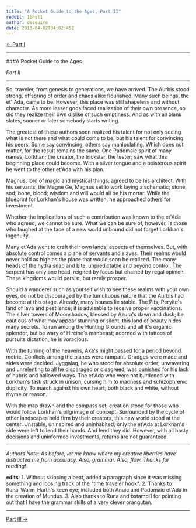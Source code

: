 ```yaml
---
title: "A Pocket Guide to the Ages, Part II"
reddit: 1bhst1
author: desquire
date: 2013-04-02T04:02:45Z
---
```


[&lt;- Part I](http://www.reddit.com/r/teslore/comments/1be4e3/a_pocket_guide_to_the_ages_part_i/)
___
###A Pocket Guide to the Ages

*Part II*
____
So, traveler, from genesis to generations, we have arrived. The Aurbis stood strong, offspring of order and chaos alike flourished. Many such beings, the et' Ada, came to be. However, this place was still shapeless and without character. As more lesser gods faced realization of their own presence, so did they realize their own dislike of such emptiness. And as with all blank slates, sooner or later somebody starts writing.

The greatest of these authors soon realized his talent for not only seeing what is not there and what could come to be; but his talent for convincing his peers. Some say convincing, others say manipulating. Which does not matter, for the result remains the same. One Padomaic spirit of many names, Lorkhan; the creator, the trickster, the tester; saw what this beginning place could become. With a silver tongue and a boisterous spirit he went to the other et'Ada with his plan.

Magnus, lord of magic and mystical things, agreed to be his architect. With his servants, the Magne Ge, Magnus set to work laying a schematic; stone, sod; bone, blood; wisdom and will would all be his mortar. While the blueprint for Lorkhan's house was written, he approached others for investment.

Whether the implications of such a contribution was known to the et'Ada who agreed, we cannot be sure. What we can be sure of, however, is those who laughed at the face of a new world unbound did not forget Lorkhan's ingenuity. 

Many et'Ada went to craft their own lands, aspects of themselves. But, with absolute control comes a plane of servants and slaves. Their realms would never hold as high as the place that would soon be realized. The many heads of the hydra snap and bite, unpredictable and beyond control. The serpent has only one head, reigned by focus but chained by regal opinion. These kingdoms would persist, but rarely prosper.

Should a wanderer such as yourself wish to see these realms with your own eyes, do not be discouraged by the tumultuous nature that the Aurbis had become at this stage. Already, many houses lie stable. The Pits, Peryite's land of lava and pestilence; it is advisable to receive proper vaccinations. The silver towers of Moonshadow, blessed by Azura's dawn and dusk; be cautious of what may appear stunning or silent, this land of beauty hides many secrets. To run among the Hunting Grounds and all it's organic splendor, but be wary of Hircine's manbeast; adorned with tattoos of pursuits dictation, he is voracious. 

With the turning of the heavens, Aka's might passed for a period beyond metric. Conflicts among the planes were rampant. Grudges were made and sides were decided. Jyggalag, he who stood for absolute order; unwavering and unrelenting to all he disparaged or disagreed; was punished for his lack of hubris and hallowed ways. The et'Ada who were not burdened with Lorkhan's task struck in unison, cursing him to madness and schizophrenic duplicity. To march against his own heart; both black and white, without rhyme or reason.

With the map drawn and the compass set; creation stood for those who would follow Lorkhan's pilgrimage of concept. Surrounded by the cycle of other landscapes held firm by their creators, this new world stood at the center. Unstable, uninspired and uninhabited; only the et'Ada at Lorkhan's side were left to lend their hands. And lend they did. However, with all hasty decisions and uninformed investments, returns are not guaranteed.
____
*Authors Note: As before, let me know where my creative liberties have distracted me from accuracy. Also, grammar. Also, flow. Thanks for reading!*

**edits**: 1. Without skipping a beat, added a paragraph since it was missing something and loosing track of the "time traveler hook". 2. Thanks to Runa_Warm_Harth's keen eye; included both Anuic and Padomaic et'Ada in the creation of Mundus. 3. Also thanks to Runa and bstampl1 for pointing out that I have the grammar skills of a very clever orangutan.
____
[Part III -&gt;](http://www.reddit.com/r/teslore/comments/22l9ab/a_pocket_guide_to_the_ages_part_iii/)

